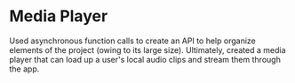 # Media Player

Used asynchronous function calls to create an API to help organize elements of the project (owing to its large size). Ultimately, created a media player that can load up a user's local audio clips and stream them through the app.
